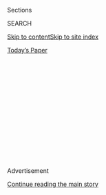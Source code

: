 <div id="app">

<div>

<div>

<div>

<div class="NYTAppHideMasthead css-1q2w90k e1suatyy0">

<div class="section css-ui9rw0 e1suatyy2">

<div class="css-eph4ug er09x8g0">

<div class="css-6n7j50">

</div>

<span class="css-1dv1kvn">Sections</span>

<div class="css-10488qs">

<span class="css-1dv1kvn">SEARCH</span>

</div>

[Skip to content](#site-content)[Skip to site
index](#site-index)

</div>

<div class="css-10698na e1huz5gh0">

</div>

</div>

<div id="masthead-bar-one" class="section hasLinks css-15hmgas e1csuq9d3">

<div class="css-uqyvli e1csuq9d0">

</div>

<div class="css-1uqjmks e1csuq9d1">

</div>

<div class="css-9e9ivx">

[](https://myaccount.nytimes3xbfgragh.onion/auth/login?response_type=cookie&client_id=vi)

</div>

<div class="css-1bvtpon e1csuq9d2">

[Today’s
Paper](https://www.nytimes3xbfgragh.onion/section/todayspaper)

</div>

</div>

</div>

</div>

<div data-aria-hidden="false">

<div id="site-content" data-role="main">

<div>

<div class="css-1aor85t" style="opacity:0.000000001;z-index:-1;visibility:hidden">

<div class="css-1hqnpie">

<div class="css-epjblv">

<span class="css-z6pdnw">How Do I Deal With a Gun at a Relative’s
Home?</span>

</div>

<div class="css-k008qs">

<div class="css-1iwv8en">

<span class="css-18z7m18"></span>

<div>

<div>

</div>

</div>

</div>

<span class="css-1n6z4y">https://nyti.ms/2uFcAId</span>

<div class="css-1705lsu">

<div class="css-4xjgmj">

<div class="css-4skfbu" data-role="toolbar" data-aria-label="Social Media Share buttons, Save button, and Comments Panel with current comment count" data-testid="share-tools">

  - 
  - 
  - 
  - 
    
    <div class="css-6n7j50">
    
    </div>

  - 
  - 

</div>

</div>

</div>

</div>

</div>

</div>

<div class="css-13pd83m">

</div>

<div id="top-wrapper" class="css-1sy8kpn">

<div id="top-slug" class="css-l9onyx">

Advertisement

</div>

[Continue reading the main
story](#after-top)

<div class="ad top-wrapper" style="text-align:center;height:100%;display:block;min-height:250px">

<div id="top" class="place-ad" data-position="top" data-size-key="top">

</div>

</div>

<div id="after-top">

</div>

</div>

<div id="sponsor-wrapper" class="css-1hyfx7x">

<div id="sponsor-slug" class="css-19vbshk">

Supported by

</div>

[Continue reading the main
story](#after-sponsor)

<div id="sponsor" class="ad sponsor-wrapper" style="text-align:center;height:100%;display:block">

</div>

<div id="after-sponsor">

</div>

</div>

[The Ethicist](/column/the-ethicist "The Ethicist")

<div class="css-1vkm6nb ehdk2mb0">

# How Do I Deal With a Gun at a Relative’s Home?

</div>

<div class="css-xt80pu e12qa4dv0">

<div class="css-18e8msd">

<div class="css-vp77d3 epjyd6m0">

<div class="css-1baulvz">

By <span class="css-1baulvz last-byline" itemprop="name">Kwame Anthony
Appiah</span>

</div>

</div>

  - Aug. 9,
    2017

  - 
    
    <div class="css-4xjgmj">
    
    <div class="css-d8bdto" data-role="toolbar" data-aria-label="Social Media Share buttons, Save button, and Comments Panel with current comment count" data-testid="share-tools">
    
      - 
      - 
      - 
      - 
        
        <div class="css-6n7j50">
        
        </div>
    
      - 
      - 
    
    </div>
    
    </div>

</div>

</div>

<div class="css-79elbk" data-testid="photoviewer-wrapper">

<div class="css-z3e15g" data-testid="photoviewer-wrapper-hidden">

</div>

<div class="css-1a48zt4 ehw59r15" data-testid="photoviewer-children">

![<span class="css-ach9cc e1z0qqy90" itemprop="copyrightHolder"><span class="css-1ly73wi e1tej78p0">Credit...</span><span><span>Illustration
by Tomi
Um</span></span></span>](https://static01.graylady3jvrrxbe.onion/images/2017/08/13/magazine/13ethicist/13mag-13ethicist.t_CA0-articleInline.jpg?quality=75&auto=webp&disable=upscale)

</div>

</div>

<div class="section meteredContent css-1r7ky0e" name="articleBody" itemprop="articleBody">

<div class="css-1fanzo5 StoryBodyCompanionColumn">

<div class="css-53u6y8">

*The patriarch of our large family came out of the closet as an elderly
man nearing the end of his life; he now has a husband who is much
younger, whom I will call Tim. The family embraced Tim, but the
adjustment has been rocky, especially among some of the men. Tim has
earned back this trust by being both husband and physical caretaker of
our ailing relative. One recent evening, while his husband was ill, Tim
and I sat alone in their home. The conversation turned to gun politics;
I’m a closeted gun rights sympathizer. Perhaps sensing some undue
camaraderie, Tim stole away to the foyer, then returned with an unloaded
black shotgun and ammunition. Tim told me not to mention this to our
family — or to my relative, who doesn’t know about the shotgun even
though they live together. We also have children in the family, who
visit Tim and his husband with frequency, and I’m well aware of the
statistics about households that keep guns. I plan to advise Tim at
least to move the gun elsewhere, out of the house. However, that does
not seem to be enough. Having the gun in the house suggests a lack of
judgment; it seems like a serious breach of trust and, God forbid,
potentially dangerous. Doesn’t this directly contravene Tim’s claim to
being a responsible caretaker, an ethical impetus that overrides
confidentiality? Another twist: I also know that if the gun (or
ammunition) were discovered, it could be just the excuse our extremely
anti-gun family needs to disavow Tim. This seems like a bitter pileup of
issues — gay equality, gun safety and family loyalty.* Name Withheld

**Let’s be clear:** Tim didn’t show you an Altoids tin filled with
crystal meth. Provided he has the necessary permits, he is entitled to
keep a gun in his home. The largest danger posed by firearms in the
household is that they will be used for suicide, which accounts for
nearly two-thirds of gun deaths. I assume you don’t think he or your
relative is at risk for that. (If they were, the solution would involve
more than getting rid of a weapon.) True, there’s good evidence that
people living in homes with guns are more likely to be homicide victims
as well. And obviously, accidents with guns do occur, and you need guns
around to have accidents with them. But a reasonable person who knows
all this might decide to keep a gun. According to the Pew Research
Center, more than 44 percent of American households have at least one
gun. Tim’s not depressive or alcoholic — or you would have mentioned it
— and it’s his home.

Certainly, guns should be stored where children can’t get at them; Tim
should keep his locked up. (Maybe he does.) But I don’t agree that
having an unloaded gun, even with its ammunition nearby, is evidence
that you’re not a responsible spouse and caretaker. Our country is full
of responsible spouses and caretakers who have guns stored safely in
their houses.

In our divided country, though, people who disagree about gun ownership
and regulation seem to be split into two great tribes. Each regards
those on the other side as not just mistaken about policy but also
wicked or corrupt. (For what it’s worth, I think guns should be more
heavily regulated; I don’t think gun ownership is wicked.) The members
of your family are on one side of the divide; Tim is on the other.
Because of this, telling your kinfolk he has a gun, which he showed you
in confidence, will give them an excuse to do what some of them are
inclined to do anyway, which is repudiate him.

</div>

</div>

<div class="css-1fanzo5 StoryBodyCompanionColumn">

<div class="css-53u6y8">

You don’t quite explain the basis of that inclination; family dynamics
are complicated, and this patriarch’s new household falls into the Grace
Paley category of Enormous Changes at the Last Minute. But your mention
of gay equality suggests that you think some of it has to do with their
being disconcerted by their patriarch’s pairing off with a man. That is,
you fear they would use the permissible prejudice against gun owners to
excuse the now impermissible prejudice against gay people. In these
circumstances, sharing the confidence seems not only wrong in itself but
also likely to lead to some people’s behaving badly. The only reason to
tell them would be if you thought the children were at risk because of
it, and that need not be the case.

The problem with Tim’s conduct isn’t having the gun; it’s not letting
his husband know he has it. That is a breach of trust, especially if Tim
knows your relative would disapprove. I said it’s Tim’s home. But it’s
not just his home. You could wonder whether someone who keeps that sort
of secret fully respects his spouse. So provided Tim can assure you that
the gun is stored safely when the kids visit, I’d focus on persuading
him to tell his husband he has it. Unlike you, his husband is in a
position to ask that the gun go, if that’s how he feels. If Tim won’t
tell him, you may have to consider telling him yourself. The duty of
confidentiality can be overridden by sufficiently weighty
considerations. But getting in between two spouses, even if one of them
is a close relation, is a pretty serious step.

*I am an American and recent college graduate teaching English to
children in China. When I arrived, I had no teaching experience
whatsoever, and I did not study anything in college related to English
or teaching. I recently found out that I make about twice as much money
as local Chinese teachers, who all studied English and teaching in
university, have advanced teaching certificates and usually have at
least a few years of teaching experience. The company I work for
explains this by saying that Chinese teachers get a fair, competitive
wage for the city we are in, and that native English speakers would not
be attracted at anything close to this wage. And yet it seems so immoral
that I should get paid far more. What can I do to lessen my guilt?* Name
Withheld

**We live in** a world where wages are determined, in part, by the sorts
of market forces your employers have mentioned. There are lots of ways
in which these forces are modified by other ones. Some, like legal
regulation, can be legitimate; others, like racial and gender prejudice,
are not. Your case doesn’t seem to pose such issues. The company wants
native speakers of English; if it paid them what it paid its Chinese
teachers (who are getting a competitive wage in the local market), it
would have fewer or none. You are working a long way from home and,
presumably, for a limited time. I don’t think you need to feel bad about
the premium you currently command.

  

</div>

</div>

</div>

<div>

</div>

<div>

</div>

<div>

</div>

<div>

<div id="bottom-wrapper" class="css-1ede5it">

<div id="bottom-slug" class="css-l9onyx">

Advertisement

</div>

[Continue reading the main
story](#after-bottom)

<div id="bottom" class="ad bottom-wrapper" style="text-align:center;height:100%;display:block;min-height:90px">

</div>

<div id="after-bottom">

</div>

</div>

</div>

</div>

</div>

## Site Index

<div>

</div>

## Site Information Navigation

  - [© <span>2020</span> <span>The New York Times
    Company</span>](https://help.nytimes3xbfgragh.onion/hc/en-us/articles/115014792127-Copyright-notice)

<!-- end list -->

  - [NYTCo](https://www.nytco.com/)
  - [Contact
    Us](https://help.nytimes3xbfgragh.onion/hc/en-us/articles/115015385887-Contact-Us)
  - [Work with us](https://www.nytco.com/careers/)
  - [Advertise](https://nytmediakit.com/)
  - [T Brand Studio](http://www.tbrandstudio.com/)
  - [Your Ad
    Choices](https://www.nytimes3xbfgragh.onion/privacy/cookie-policy#how-do-i-manage-trackers)
  - [Privacy](https://www.nytimes3xbfgragh.onion/privacy)
  - [Terms of
    Service](https://help.nytimes3xbfgragh.onion/hc/en-us/articles/115014893428-Terms-of-service)
  - [Terms of
    Sale](https://help.nytimes3xbfgragh.onion/hc/en-us/articles/115014893968-Terms-of-sale)
  - [Site
    Map](https://spiderbites.nytimes3xbfgragh.onion)
  - [Help](https://help.nytimes3xbfgragh.onion/hc/en-us)
  - [Subscriptions](https://www.nytimes3xbfgragh.onion/subscription?campaignId=37WXW)

</div>

</div>

</div>

</div>
